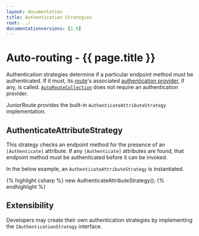 ```yaml
---
layout: documentation
title: Authentication Strategies
root: ../
documentationversions: [1.0]
---
```

Auto-routing - {{ page.title }}
=
Authentication strategies determine if a particular endpoint method must be authenticated. If it must, its [route](routes.html)'s associated [authentication provider](authentication_providers.html), if any, is called. [```AutoRouteCollection```](autoroutecollection.html) does not require an authentication provider.

JuniorRoute provides the built-in ```AuthenticateAttributeStrategy``` implementation.

AuthenticateAttributeStrategy
-
This strategy checks an endpoint method for the presence of an ```[Authenticate]``` attribute. If any ```[Authenticate]``` attributes are found, that endpoint method must be authenticated before it can be invoked.

In the below example, an ```AuthenticateAttributeStrategy``` is instantiated.

{% highlight csharp %}
new AuthenticateAttributeStrategy();
{% endhighlight %}

Extensibility
-
Developers may create their own authentication strategies by implementing the ```IAuthenticationStrategy``` interface.